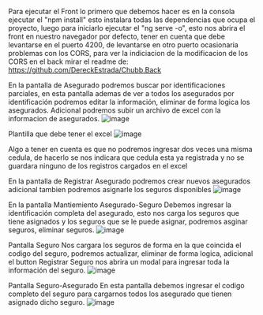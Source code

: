 Para ejecutar el Front lo primero que debemos hacer es en la consola ejecutar el "npm install" esto instalara todas las dependencias que ocupa el proyecto, luego para iniciarlo ejecutar el "ng serve -o", esto nos abrira el front en nuestro navegador por defecto, tener en cuenta que debe levantarse en el puerto 4200, de levantarse en otro puerto ocasionaria problemas con los CORS, para ver la indiciacion de la modificacion de los CORS en el back mirar el readme de: https://github.com/DereckEstrada/Chubb.Back

En la pantalla de Asegurado podremos buscar por identificaciones parciales, en esta pantalla ademas de ver a todos los asegurados por identificación podremos editar la información, eliminar de forma logica los asegurados. Adicional podremos subir un archivo de excel con la informacion de asegurados.
![image](https://github.com/user-attachments/assets/aa49bd6c-cb01-407f-946e-942c2a433d89)


Plantilla que debe tener el excel
![image](https://github.com/user-attachments/assets/ef14e947-7309-436a-b90a-c834182935b5)



Algo a tener en cuenta es que no podremos ingresar dos veces una misma cedula, de hacerlo se nos indicara que cedula esta ya registrada y no se guardara ninguno de los registros cargados en el excel

En la pantalla de Registrar Asegurado podremos crear nuevos asegurados adicional tambien podremos asignarle los seguros disponibles
![image](https://github.com/user-attachments/assets/b92c58ec-2957-4448-9b16-cbd4380d8bb0)


En la pantalla Mantiemiento Asegurado-Seguro 
Debemos ingresar la identificación completa del asegurado, esto nos carga los seguros que tiene asignados y los seguros que se le puede asignar, podremos asginar seguros, eliminar seguros.
![image](https://github.com/user-attachments/assets/71f4c13d-b888-44dd-bd4c-3d4d14dc2033)


Pantalla Seguro
Nos cargara los seguros de forma en la que coincida el codigo del seguro, podremos actualizar, eliminar de forma logica, adicional el button Registrar Seguro nos abrira un modal para ingresar toda la información del seguro.
![image](https://github.com/user-attachments/assets/dfd40c79-2993-4f23-95d8-3e46132a1b78)

Pantalla Seguro-Asegurado
En esta pantalla debemos ingresar el codigo completo del seguro para cargarnos todos los asegurado que tienen asignado dicho seguro.
![image](https://github.com/user-attachments/assets/1eccb93f-469e-4f1c-ba73-ce186519c300)
